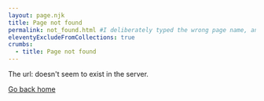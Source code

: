 ```yaml
---
layout: page.njk
title: Page not found
permalink: not_found.html #I deliberately typed the wrong page name, and the default 404 page shows up. I hope this solves the problem.
eleventyExcludeFromCollections: true
crumbs:
  - title: Page not found
---
```


The url: <code id="url"></code> doesn't seem to exist in the server.

[Go back home](/)

<script>
  var x = document.URL;
  document
    .getElementById("url")
    .innerHTML = x;
</script>
